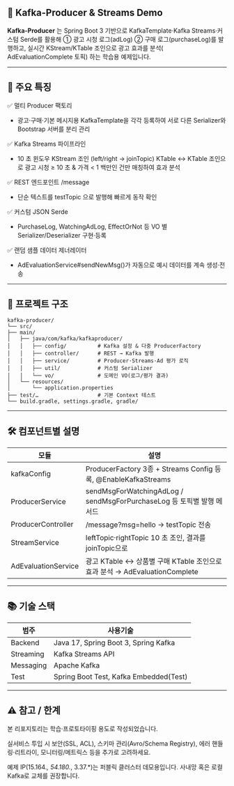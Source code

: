 ## 🚀 Kafka-Producer & Streams Demo

**Kafka-Producer** 는 Spring Boot 3 기반으로 KafkaTemplate·Kafka Streams·커스텀 Serde를 활용해
① 광고 시청 로그(adLog) ② 구매 로그(purchaseLog)를 발행하고, 실시간 KStream/KTable 조인으로 광고 효과를 분석( AdEvaluationComplete 토픽) 하는 학습용 예제입니다.

---

## 🔧 주요 특징

✅ 멀티 Producer 팩토리

- 광고·구매·기본 메시지용 KafkaTemplate을 각각 등록하여 서로 다른 Serializer와 Bootstrap 서버를 분리 관리

✅ Kafka Streams 파이프라인

- 10 초 윈도우 KStream 조인 (left/right → joinTopic) KTable ↔ KTable 조인으로 광고 시청 ≥ 10 초 & 가격 < 1 백만인 건만 매칭하여 효과 분석

✅ REST 엔드포인트 /message

- 단순 텍스트를 testTopic 으로 발행해 빠르게 동작 확인

✅ 커스텀 JSON Serde

- PurchaseLog, WatchingAdLog, EffectOrNot 등 VO 별 Serializer/Deserializer 구현·등록

✅ 랜덤 샘플 데이터 제너레이터

- AdEvaluationService#sendNewMsg()가 자동으로 예시 데이터를 계속 생성·전송

---

## 📁 프로젝트 구조

```
kafka-producer/
└── src/
├── main/
│   ├── java/com/kafka/kafkaproducer/
│   │   ├── config/          # Kafka 설정 & 다중 ProducerFactory
│   │   ├── controller/      # REST → Kafka 발행
│   │   ├── service/         # Producer·Streams·Ad 평가 로직
│   │   ├── util/            # 커스텀 Serializer
│   │   └── vo/              # 도메인 VO(로그/평가 결과)
│   └── resources/
│       └── application.properties
├── test/…                   # 기본 Context 테스트
└── build.gradle, settings.gradle, gradle/
```

--- 

## 🛠️ 컴포넌트별 설명

| 모듈                  | 설명                                                           |
|---------------------|--------------------------------------------------------------|
| kafkaConfig         | ProducerFactory 3종 + Streams Config 등록, @EnableKafkaStreams  |
| ProducerService     | sendMsgForWatchingAdLog / sendMsgForPurchaseLog 등 토픽별 발행 메서드 |
| ProducerController  | /message?msg=hello → testTopic 전송                            |
| StreamService       | leftTopic·rightTopic 10 초 조인, 결과를 joinTopic으로                |
| AdEvaluationService | 광고 KTable ↔ 상품별 구매 KTable 조인으로 효과 분석 → AdEvaluationComplete  |

--- 

## 📚 기술 스택
| 범주        | 사용기술                                     | 
|-----------|------------------------------------------|
| Backend   | Java 17, Spring Boot 3, Spring Kafka     |
| Streaming | Kafka Streams API                        |
| Messaging | Apache Kafka                             |
| Test      | Spring Boot Test, Kafka Embedded(Test)   |

---

## ⚠️ 참고 / 한계
본 리포지토리는 학습·프로토타이핑 용도로 작성되었습니다.

실서비스 투입 시 보안(SSL, ACL), 스키마 관리(Avro/Schema Registry), 에러 핸들링·리트라이, 모니터링/메트릭스 등을 추가로 고려하세요.

예제 IP(15.164.*, 54.180.*, 3.37.*)는 퍼블릭 클러스터 데모용입니다. 사내망 혹은 로컬 Kafka로 교체를 권장합니다.

